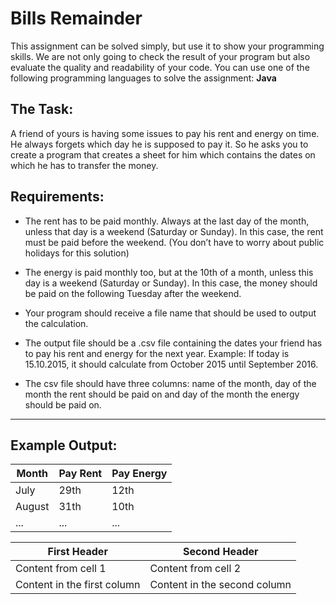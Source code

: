 Bills Remainder
===============

This assignment can be solved simply, but use it to show your programming skills. 
We are not only going to check the result of your program but also evaluate the quality and readability of your code.
You can use one of the following programming languages to solve the assignment: **Java**


The Task:
---------

A friend of yours is having some issues to pay his rent and energy on time. 
He always forgets which day he is supposed to pay it. 
So he asks you to create a program that creates a sheet for him which contains the dates on which he has to transfer the money.

Requirements:
-------------

* The rent has to be paid monthly. 
Always at the last day of the month, unless that day is a weekend (Saturday or Sunday). 
In this case, the rent must be paid before the weekend. 
(You don’t have to worry about public holidays for this solution)

* The energy is paid monthly too, but at the 10th of a month, unless this day is a weekend (Saturday or Sunday). 
In this case, the money should be paid on the following Tuesday after the weekend.

* Your program should receive a file name that should be used to output the calculation.

* The output file should be a .csv file containing the dates your friend has to pay his rent and energy for the next year. 
Example: If today is 15.10.2015, it should calculate from October 2015 until September 2016.

* The csv file should have three columns: 
name of the month, day of the month the rent should be paid on and day of the month the energy should be paid on.


**********************
Example Output:
---------------

Month | Pay Rent | Pay Energy 
----- | -------- | ----------
July | 29th | 12th
August | 31th | 10th
... | ... | ...


First Header | Second Header
------------ | -------------
Content from cell 1 | Content from cell 2
Content in the first column | Content in the second column
